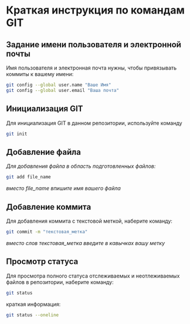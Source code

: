 # Краткая инструкция по командам GIT

## Задание имени пользователя и электронной почты
Имя пользователя и электронная почта нужны, чтобы привязывать коммиты к вашему имени:
```sh
git config --global user.name "Ваше Имя"
git config --global user.email "Ваша почта"
```

## Инициализация GIT
Для инициализация GIT в данном репозитории, используйте команду
```sh
git init
```
## Добавление файла 

*Для добавления файла в область подготовленных файлов:*
```sh
git add file_name
```
*вместо file_name впишите имя вашего файла*

## Добавление коммита

Для добавления коммита с текстовой меткой, наберите команду:
```sh
git commit -m "текстовая_метка"
```
*вместо слов текстовая_метка введите в кавычках вашу метку*

## Просмотр статуса

Для просмотра полного статуса отслеживаемых и неотлеживаемых файлов в репозитории, наберите команду:
```sh
git status
```
краткая информация:
```sh
git status --oneline
```
